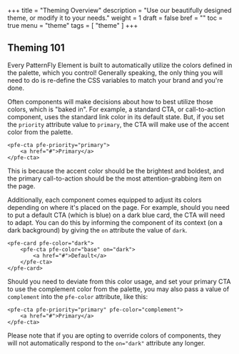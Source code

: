 +++
title = "Theming Overview"
description = "Use our beautifully designed theme, or modify it to your needs."
weight = 1
draft = false
bref = ""
toc = true
menu = "theme"
tags = [ "theme" ]
+++


## Theming 101

Every PatternFly Element is built to automatically utilize the colors defined in the palette, which you control! Generally speaking, the only thing you will need to do is re-define the CSS variables to match your brand and you're done.

Often components will make decisions about how to best utilize those colors, which is "baked in". For example, a standard CTA, or call-to-action component, uses the standard link color in its default state. But, if you set the `priority` attribute value to `primary`, the CTA will make use of the accent color from the palette.


	<pfe-cta pfe-priority="primary">
		<a href="#">Primary</a>
	</pfe-cta>


This is because the accent color should be the brightest and boldest, and the primary call-to-action should be the most attention-grabbing item on the page.


Additionally, each component comes equipped to adjust its colors depending on where it's placed on the page. For example, should you need to put a default CTA (which is blue) on a dark blue card, the CTA will need to adapt. You can do this by informing the component of its context (on a dark background) by giving the `on` attribute the value of `dark`.

    <pfe-card pfe-color="dark">
	    <pfe-cta pfe-color="base" on="dark">
	    	<a href="#">Default</a>
	    </pfe-cta>
	</pfe-card>

Should you need to deviate from this color usage, and set your primary CTA to use the complement color from the palette, you may also pass a value of `complement` into the `pfe-color`  attribute, like this:

	<pfe-cta pfe-priority="primary" pfe-color="complement">
		<a href="#">Primary</a>
	</pfe-cta>

Please note that if you are opting to override colors of components, they will not automatically respond to the `on="dark"` attribute any longer.
